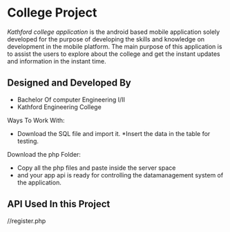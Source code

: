 College Project
======
*Kathford college application* is the android based mobile application solely developed 
for the purpose of developing the skills and knowledge on development in the mobile platform.
The main purpose of this application is to assist the users to explore about the college and get the instant
updates and information in the instant time.

Designed and Developed By
-------------------------
* Bachelor Of computer Engineering I/II
* Kathford Engineering College 

Ways To Work With:
* Download the SQL file and import it.
*Insert the data in the table for testing.

Download the php Folder:
* Copy all the php files and paste inside the server space
* and your app api is ready for controlling the datamanagement system of the application.


API Used In this Project 
------------------
//register.php



<?php
	$mycon=mysql_connect("localhost","root","root") or die('{"res":"Database Error"}');
	$mydb=mysql_select_db("kathford") or die('{"res":"Database Error"}');
	$action = (isset($_GET['action'])?($_GET['action']):"list");
	switch($action){
		case "list":
			$sql = "SELECT * FROM `register` LIMIT 0, 50"; 
			$myquery = mysql_query($sql) or die('{"res":"Query error"}');
			$json_array = array();
			while($rows = mysql_fetch_array($myquery)){//`id`, `name`, `password`, `faculty`, `isactive`
					$row_array['id'] = $rows['id'];
					$row_array['name'] = $rows['name'];
					//$row_array['password'] = $rows['password'];
					$row_array['faculty'] = $rows['faculty'];
					$row_array['isactive'] = $rows['isactive'];
				    $row_array['created'] = $rows['created'];

				array_push($json_array,$row_array);	
			}
			$json_result['res'] = 'success';
			$json_result['data'] = $json_array;
			echo json_encode($json_result);
			break;
		case "view":
			if(!isset($_GET['id'])){
				die('{"res":"id not specified"}');
			}
			$sql = "SELECT * FROM `contacts` WHERE `id` = ".$_GET['id'] ; 
			$myquery = mysql_query($sql) or die('{"res":"Query error"}');
			$row_array;
			while($rows = mysql_fetch_array($myquery)){//`id`, `name`, `password`, `faculty`, `isactive`
				$row_array['id'] = $rows['id'];
				$row_array['name'] = $rows['name'];
				//$row_array['password'] = $rows['password'];
				$row_array['faculty'] = $rows['faculty'];
				$row_array['isactive'] = $rows['isactive'];
				$row_array['created'] = $rows['created'];
				

			}
			$json_result['res'] = 'success';
			$json_result['data'] = $row_array;
			echo json_encode($json_result);
			break;
		
		case "search":
			$q = (isset($_GET['q']))?($_GET['q']):"";
			$sql = "SELECT * FROM `register` WHERE `name` LIKE '%".$q."%'LIMIT 0, 50";
			//echo $sql;
			$myquery = mysql_query($sql) or die('{"res":"Query error"}');
			$json_array = array();
			while($rows = mysql_fetch_array($myquery)){//`id`, `name`, `password`, `faculty`, `isactive`
				$row_array['id'] = $rows['id'];
				$row_array['name'] = $rows['name'];
				//$row_array['password'] = $rows['password'];
				$row_array['faculty'] = $rows['faculty'];
				$row_array['isactive'] = $rows['isactive'];
				$row_array['created'] = $rows['created'];
			
					array_push($json_array,$row_array);	
			}
			$json_result['res'] = 'success';
			$json_result['data'] = $json_array;
			echo json_encode($json_result);
			break;
		case "login":
			$name = (isset($_GET['name']))?($_GET['name']):"";
			$password = (isset($_GET['password']))?($_GET['password']):"";
			$sql = "SELECT * FROM `register` WHERE `name` = '".$name."' AND `password` = '".$password."'";
			//echo $sql;
			$myquery = mysql_query($sql) or die('{"res":"Query error"}');
			
			if($rows=mysql_fetch_array($myquery)){//`id`, `name`, `password`, `faculty`, `isactive`
				$json_result['res'] = 'success';
				$json_result['isactive']=$rows['isactive'];
				$json_result['message'] = 'success';
			}
			else{
				$json_result['res'] = 'failed';
				$json_result['message'] = 'Invalid username or password';
			}
			echo json_encode($json_result);
			break;
		case "add":
			$name = (isset($_GET['name'])?($_GET['name']):"guest");
			$lname = (isset($_GET['lname'])?($_GET['lname']):"guest");
			$pass = (isset($_GET['password'])?($_GET['password']):"");
			$fac = (isset($_GET['faculty'])?($_GET['faculty']):"");
			if($name != '' && $pass != '' && $fac != ''){
				$sql = "INSERT INTO `register` (`name`,`lname`, `password`, `faculty`) VALUES ('".$name."', '".$lname."',  '".$pass."', '".$fac."');";
				//echo $sql;
				$myquery=mysql_query($sql);
				if($myquery){
					$json_result['res'] = 'success';
					echo json_encode($json_result);
				}
				else{
					$json_result['res'] = 'error';
					$json_result['message'] = 'Database insertion error';
					echo json_encode($json_result);
				}
			}
			else{
				
					$json_result['res'] = 'error';
					$json_result['message'] = 'Field blank name, password or/and faculty';
					echo json_encode($json_result);
			}
			break;
		 case "newsfeed":
				$sql = "SELECT * FROM `newsfeed` LIMIT 0, 50"; 
			        $myquery = mysql_query($sql) or die('{"res":"Query error"}');
			        $json_array = array();
			       while($rows = mysql_fetch_array($myquery)){//`id`, `name`, `password`, `faculty`, `isactive`
					//$row_array['id'] = $rows['id'];
					$row_array['newsfeed'] = $rows['news'];
					//$row_array['password'] = $rows['password'];
					$row_array['date'] = $rows['date'];
					

				  array_push($json_array,$row_array);	
			         }
			     $json_result['res'] = 'success';
			     $json_result['data'] = $json_array;
			     echo json_encode($json_result);
			     break;
                   case "directory":
                   $sql = "SELECT * FROM `directory`"; 
			$myquery = mysql_query($sql) or die('{"res":"Query error"}');
			$json_array = array();
			while($rows = mysql_fetch_array($myquery)){//`id`, `name`, `password`, `faculty`, `isactive`
					//$row_array['id'] = $rows['id'];
					$row_array['fname'] = $rows['fname'];
					//$row_array['password'] = $rows['password'];
					$row_array['lname'] = $rows['lname'];
					$row_array['faculty'] = $rows['faculty'];
                                        $row_array['phone'] = $rows['phone'];
					

				array_push($json_array,$row_array);	
			}
			$json_result['res'] = 'success';
			$json_result['data'] = $json_array;
			echo json_encode($json_result);
		     break; 

		default:
				$json_result['res'] = 'error';
				$json_result['message'] = 'Action not defined';
				echo json_encode($json_result);
			break;
	}
?>




